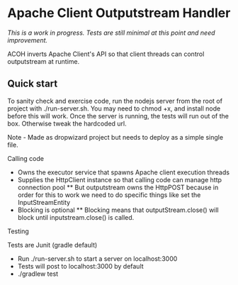 <h1>Apache Client Outputstream Handler</h1>

<i>This is a work in progress.  Tests are still minimal at this point and need improvement.</i>

<p>ACOH inverts Apache Client's API so that client threads can control outputstream at runtime.</p>

<h2>Quick start</h2>

To sanity check and exercise code, run the nodejs server from the root of project with ./run-server.sh.  You may need to chmod +x, and install node before this will work.  Once the server is running, the tests will run out of the box.  Otherwise tweak the hardcoded url.

Note - Made as dropwizard project but needs to deploy as a simple single file.

Calling code

* Owns the executor service that spawns Apache client execution threads
* Supplies the HttpClient instance so that calling code can manage http connection pool
** But outputstream owns the HttpPOST because in order for this to work we need to do specific things like set the InputStreamEntity
* Blocking is optional
** Blocking means that outputStream.close() will block until inputstream.close() is called.

Testing

Tests are Junit (gradle default)

* Run ./run-server.sh to start a server on localhost:3000
* Tests will post to localhost:3000 by default
* ./gradlew test

